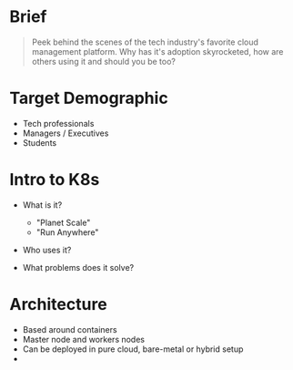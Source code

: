 # Brief
> Peek behind the scenes of the tech industry's favorite cloud management platform. Why has it's adoption skyrocketed, how are others using it and should you be too?

# Target Demographic
- Tech professionals
- Managers / Executives
- Students

# Intro to K8s

- What is it?
  - "Planet Scale"
  - "Run Anywhere"
  
- Who uses it?
- What problems does it solve?


# Architecture
- Based around containers
- Master node and workers nodes
- Can be deployed in pure cloud, bare-metal or hybrid setup
- 